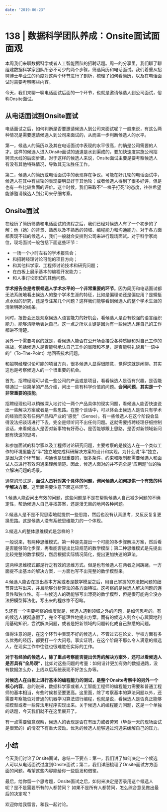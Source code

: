 ```yaml
---
date: "2019-06-23"
---  
```

      
# 138 | 数据科学团队养成：Onsite面试面面观
本周我们来聊数据科学或者人工智能团队的招聘话题。周一的分享里，我们聊了聊组建数据科学家团队所必不可少的两个步骤，筛选简历和电话面试。我们着重从招聘博士毕业生的角度对这两个环节进行了剖析，梳理了如何看简历，以及在电话面试时需要考察哪些内容。

今天，我们来聊一聊电话面试后面的一个环节，也就是邀请候选人到公司面试，俗称Onsite面试。

## 从电话面试到Onsite面试

电话面试之后，如何判断是否要邀请候选人到公司来面试呢？一般来说，有这么两种情况是需要邀请候选人到公司来面试的，从而进一步判断候选人的水平。

第一，候选人的简历以及其在电话面试中表现的水平很高，的确是公司需要的人才。这样的候选人进入Onsite面试的通道是水到渠成的，要加快速度实施公司招聘流水线的后面步骤。对于这样的候选人来说，Onsite面试主要是要考察候选人有没有其他特殊情况，导致其无法胜任工作。

第二，候选人的简历或电话面试中的表现存在争议。可能在好几轮的电话面试中，候选人在其中有些轮的表现要明显好于其他轮；或者候选人得到了很多好评，但是也有一些比较负面的评价。这个时候，我们采取不“一棒子打死”的态度，往往希望能够邀请候选人到公司来仔细考察。

## Onsite面试

在经历了简历筛选和电话面试的流程之后，我们已经对候选人有了一个初步的了解：他（她）的背景、熟悉以及不熟悉的领域、编程能力和沟通能力。对于各方面都表现不错的候选人，我们一般就会安排到公司来进行现场面试。对于科学家岗位，现场面试一般包括下面这些环节：

* 一场一个小时左右的学术报告会；
* 和招聘经理讨论可能的项目方向；
* 和其他科学家、工程师讨论技术和研究问题；
* 在白板上展示基本的编程开发能力；
* 和人事讨论职位的其他问题。

<!-- [[[read_end]]] -->

**学术报告会是考察候选人学术水平的一个非常重要的环节**。因为简历和电话面试都无法系统地看出候选人的整个学术生涯的特征，比如是偏理论还是偏应用？是蜻蜓点水似的研究，还是专注某几个问题？这样我们能够看到候选人的整个学术生涯的清晰明确的线条。

同时，报告会还是观察候选人语言能力的好机会，看候选人是否有较强的语言组织能力，能够清晰地表达自己。这一点之所以关键是因为有一些候选人连自己的工作都讲不清楚。

另外一个需要考察的就是，看候选人能否在公开场合接受各种质疑和对自己工作的挑战，包括候选人是否能够承认自己工作的局限和不足，是否能够礼貌且“一语中的”（To-The-Point）地回答技术问题。

和招聘经理讨论可能的项目方向，很多候选人显得很随意，觉得这就是闲聊。其实这也是考察候选人的一个很重要的机会。

首先，招聘经理可以说一些公司的产品或是项目，看看候选人是否有兴趣，是否能够通过一些简单的产品介绍，问出一些有科学价值的问题。**会问问题，其实是一个非常重要的技能**。

招聘经理也可以稍微深入地讨论一两个产品具体的现实问题，看候选人能否快速说出一些解决方案或者是一些思路。在整个谈话中，可以体会出候选人是否只有学术的经验而没有任何产品和产业的“感觉”（Sense）。有一些候选人在这个阶段会显得没法把谈话进行下去，完全是倾听问不出任何问题。这就需要招聘经理仔细控制谈话，来看候选人是否对新事物有好奇心，是否能够跟上思路，是否对新领域新问题有快速的思考。

和参加面试的科学家以及工程师讨论研究问题，主要考察的是候选人在一个类似工作的环境里能否“半”独立地完成科研解决方案的设计和实现。为什么说“半”独立，是因为这个环节里，沟通也是很重要的，很多条件、约束和限制都需要候选人和面试人员进行有效沟通来理解清楚。因此，候选人面对的并不完全是“应用题”似的独立解决问题的场景。

通常的形式是，**面试人员针对某个具体的问题，询问候选人如何提供一个有效的科学解决方案**。这里面需要注意下面这些环节。

1.候选人能否问出有效的问题，这些问题是不是在帮助候选人自己减少问题的不确定性，帮助候选人自己寻找答案，还是漫无目的地问各种问题。

2.候选人是不是不假思索地就提供一些思路，然后也没有认真思考，又反反复复更换思路。这是候选人没有系统思维能力的一个体现。

3.候选人的整体思维模式是怎样的？

一般说来，有两种思维模式。第一种是先提出一个可能的多步骤解决方案，然后看是否能够简化步骤，再看能否提出比较规范的数学模型；第二种思维模式是先提出比较完整的数学模型，然后根据实际情况简化，提出更加快速的算法。

这两种思维模式都是行之有效的思维方式。但是也有候选人在两者之间踌躇，一方面提不出基本的解决方案，一方面也写不出完整的数学模型来。

4.候选人能否在提出基本方案或者是数学模型之后，用自己掌握的方法把问题的细节算法写出来，并且能够分析算法的各方面特征。这考察的是候选人解决问题的连贯性和独立性。有一些候选人的确能够写出漂亮的数学模型，但是很可能完全没办法把模型算法化，写出来的程序惨不忍睹。

5.还有一个需要考察的维度就是，候选人遇到领域之外的问题，是如何思考的。有的候选人就彻底懵了，完全不能理性地提出方案。而有的候选人则会小心翼翼地利用基础知识，尝试解决问题，或者是把新领域的问题转化成自己熟悉的问题。

值得注意的是，在这个环节中表现不好的候选人，不管过去在论文、学校方面有多么优秀的经历，都要打一个大问号。事实证明，在这个阶段不那么令人满意的候选人，在现实工作中往往也很难胜任实际的工作。

**对于有经验的候选人，除了重点考察能否提出优秀的解决方案外，还可以看候选人是否具有“全局观”**，比如对这些问题的考量：如何设计更加有效的数据通路，没有数据怎么办，上线以后系统表现不好怎么办等。

**对候选人在白板上进行基本的编程能力的测试，是整个Onsite考察中的另外一个核心内容**。总的说来，数据科学家或者人工智能工程师的编程能力需要和普通工程师的基本相当，有些时候甚至要更高。这里面，除了考察基本的算法问题以外，还需要考察能否对普通的机器学习算法进行编程，也就是说，看候选人是否真正能够把模型或者一些算法用程序实现出来。关于候选人的编程能力问题，这是一个单独的话题，今天我们就不在这里展开了。

有一点需要留意观察，候选人的表现是否在有压力或者劳累（毕竟一天的现场面试是很累的）的情况下有重大波动。优秀的候选人能够通过沟通来缓解自己的压力。

## 小结

今天我们讨论了Onsite面试，总结一下要点：第一，我们讲了如何决定一个候选人可以从电话面试过度到Onsite面试；第二，我们详细梳理了Onsite面试方方面面的问题。希望这些内容能给你一些启发和借鉴。

最后，给你留一个思考题，Onsite面试之后，如何来决定是否录用这个候选人呢？是不是需要所有的人都赞同？ 如果不是所有人都赞同，怎么综合意见做出最后的决定呢？

欢迎你给我留言，和我一起讨论。